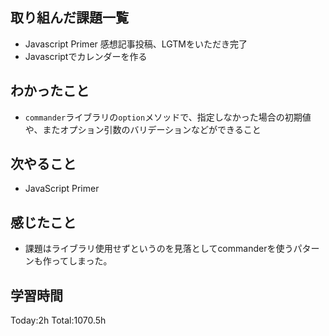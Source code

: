 ## 取り組んだ課題一覧

- Javascript Primer 感想記事投稿、LGTMをいただき完了
- Javascriptでカレンダーを作る

## わかったこと

* `commander`ライブラリの`option`メソッドで、指定しなかった場合の初期値や、またオプション引数のバリデーションなどができること

## 次やること

- JavaScript Primer

## 感じたこと

* 課題はライブラリ使用せずというのを見落としてcommanderを使うパターンも作ってしまった。
 
## 学習時間

Today:2h
Total:1070.5h
